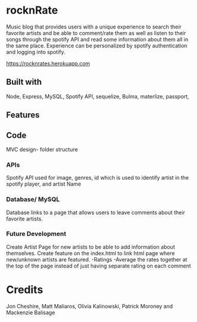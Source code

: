 # rocknRate

Music blog that provides users with a unique experience to search their favorite artists and be able to comment/rate them as well as listen to their songs through the spotify API and read some information about them all in the same place. Experience can be personalized by spotify authentication and logging into spotify.

https://rocknrates.herokuapp.com


## Built with

Node, Express, MySQL, Spotify API, sequelize, Bulma, materlize, passport, 


## Features



## Code

MVC design- folder structure



### APIs

Spotify API used for image, genres, id which is used to identify artist in the spotify player, and artist Name

### Database/ MySQL

Database links to a page that allows users to leave comments about their favorite artists.

### Future Development

Create Artist Page for new artists to be able to add information about themselves.
Create feature on the index.html to link html page where new/unknown artists are featured.
	-Ratings
		-Average the rates together at the top of the page instead of just having separate rating on each comment

# Credits

Jon Cheshire, Matt Maliaros, Olivia Kalinowski, Patrick Moroney and Mackenzie Balisage